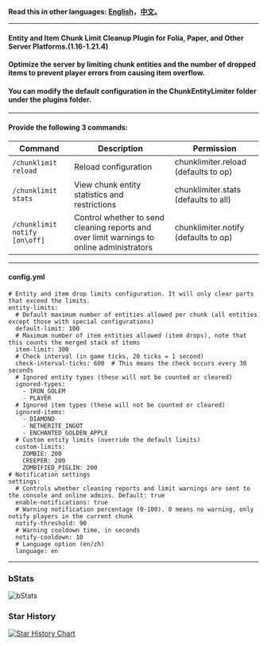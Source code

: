 **Read this in other languages: [English](README.md)，[中文](README_zh.md)。**

--------------------------------------------------------------------------------------------------------------

#### Entity and Item Chunk Limit Cleanup Plugin for Folia, Paper, and Other Server Platforms.(1.16-1.21.4)

#### Optimize the server by limiting chunk entities and the number of dropped items to prevent player errors from causing item overflow.

#### You can modify the default configuration in the ChunkEntityLimiter folder under the plugins folder.

--------------------------------------------------------------------------------------------------------------

#### Provide the following 3 commands:

| Command                     | Description                                                                                       | Permission                                      |
|--------------------------|--------------------------------------------------------------------------------------------|-------------------------------------------|
| ```/chunklimit reload```       | Reload configuration                                                                        | chunklimiter.reload (defaults to op)     |
| ```/chunklimit stats```        | View chunk entity statistics and restrictions                                               | chunklimiter.stats (defaults to all)     |
| ```/chunklimit notify [on\off]``` | Control whether to send cleaning reports and over limit warnings to online administrators    | chunklimiter.notify (defaults to op)     |

--------------------------------------------------------------------------------------------------------------

#### config.yml

```
# Entity and item drop limits configuration. It will only clear parts that exceed the limits.
entity-limits:
  # Default maximum number of entities allowed per chunk (all entities except those with special configurations)
  default-limit: 100
  # Maximum number of item entities allowed (item drops), note that this counts the merged stack of items
  item-limit: 300
  # Check interval (in game ticks, 20 ticks = 1 second)
  check-interval-ticks: 600  # This means the check occurs every 30 seconds
  # Ignored entity types (these will not be counted or cleared)
  ignored-types:
    - IRON_GOLEM
    - PLAYER
  # Ignored item types (these will not be counted or cleared)
  ignored-items:
    - DIAMOND
    - NETHERITE_INGOT
    - ENCHANTED_GOLDEN_APPLE
  # Custom entity limits (override the default limits)
  custom-limits:
    ZOMBIE: 200
    CREEPER: 200
    ZOMBIFIED_PIGLIN: 200
# Notification settings
settings:
  # Controls whether cleaning reports and limit warnings are sent to the console and online admins. Default: true
  enable-notifications: true
  # Warning notification percentage (0-100). 0 means no warning, only notify players in the current chunk
  notify-threshold: 90
  # Warning cooldown time, in seconds
  notify-cooldown: 10
  # Language option (en/zh)
  language: en
```

--------------------------------------------------------------------------------------------------------------

### bStats
![bStats](https://bstats.org/signatures/bukkit/ChunkEntityLimiter.svg)

### Star History
[![Star History Chart](https://api.star-history.com/svg?repos=intellectmind/ChunkEntityLimiter&type=Date)](https://star-history.com/#intellectmind/ChunkEntityLimiter&Date)
